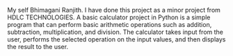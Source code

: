My self Bhimagani Ranjith. I have done this project as a minor project from HDLC TECHNOLOGIES.
A basic calculator project in Python is a simple program that can perform basic arithmetic operations such as addition, subtraction, multiplication, and division. 
The calculator takes input from the user, performs the selected operation on the input values, and then displays the result to the user.
